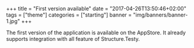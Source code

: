 +++
title = "First version available"
date = "2017-04-26T13:50:46+02:00"
tags = ["theme"]
categories = ["starting"]
banner = "img/banners/banner-1.jpg"
+++

The first version of the application is available on the AppStore. It already supports integration with all feature of Structure.Testy.

